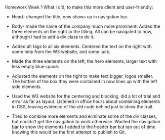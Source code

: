 Homework Week 1
What I did, to make this more client and user-friendly:
  * Head- changed the title, now shows up in navigation bar.
  * Body- made the name of the company much more prominent. Added the three elements on the right to the titling. All can be navigated to now, although I had to add a div class to do it.  
  * Added alt tags to all six elements.  Centered the text on the right with some help from the W3 website, and some luck. 
  * Made the three elements on the left, the hero elements, larger text with less empty blue space. 
  * Adjusted the elements on the right to make text bigger, logos smaller.  The bottom of the box they were contained in now lines up with the left side elements. 

  * Used the W3 website for the centering and blocking, did a lot of trial and error as far as layout.  Listened in office hours about combining elements in CSS, leaving evidence of the old code behind just to show the trail. 

  * Tried to combine more elements and eliminate some of the div classes, but couldn't get the navigation to work otherwise.  Wanted the navigation bar to show the elements I added to the header bar but ran out of time knowing this would be the first attempt to publish to Git. 
